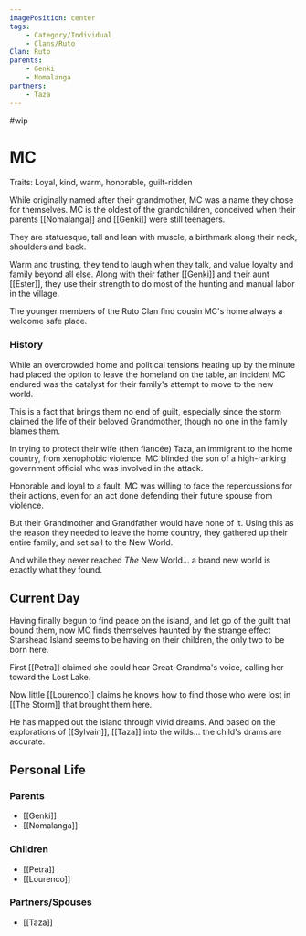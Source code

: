 ```yaml
---
imagePosition: center
tags:
    - Category/Individual
    - Clans/Ruto
Clan: Ruto
parents:
    - Genki
    - Nomalanga
partners:
    - Taza
---
```

#wip
# MC

Traits: Loyal, kind, warm, honorable, guilt-ridden

While originally named after their grandmother, MC was a name they chose for themselves. MC is the oldest of the grandchildren, conceived when their parents [[Nomalanga]] and [[Genki]] were still teenagers.

They are statuesque, tall and lean with muscle, a birthmark along their neck, shoulders and back. 

Warm and trusting, they tend to laugh when they talk, and value loyalty and family beyond all else. Along with their father [[Genki]] and their aunt [[Ester]], they use their strength to do most of the hunting and manual labor in the village.

The younger members of the Ruto Clan find cousin MC's home always a welcome safe place.

### History

While an overcrowded home and political tensions heating up by the minute had placed the option to leave the homeland on the table, an incident MC endured was the catalyst for their family's attempt to move to the new world. 

This is a fact that brings them no end of guilt, especially since the storm claimed the life of their beloved Grandmother, though no one in the family blames them.

In trying to protect their wife (then fiancée) Taza, an immigrant to the home country, from xenophobic violence, MC blinded the son of a high-ranking government official who was involved in the attack. 

Honorable and loyal to a fault, MC was willing to face the repercussions for their actions, even for an act done defending their future spouse from violence. 

But their Grandmother and Grandfather would have none of it. Using this as the reason they needed to leave the home country, they gathered up their entire family, and set sail to the New World.

And while they never reached *The* New World... a brand new world is exactly what they found.

## Current Day

Having finally begun to find peace on the island, and let go of the guilt that bound them, now MC finds themselves haunted by the strange effect Starshead Island seems to be having on their children, the only two to be born here.

First [[Petra]] claimed she could hear Great-Grandma's voice, calling her toward the Lost Lake.

Now little [[Lourenco]] claims he knows how to find those who were lost in [[The Storm]] that brought them here. 

He has mapped out the island through vivid dreams. And based on the explorations of [[Sylvain]], [[Taza]] into the wilds... the child's drams are accurate.
  
## Personal Life

### Parents

-   [[Genki]]
-   [[Nomalanga]]

### Children

-   [[Petra]]
-   [[Lourenco]]

### Partners/Spouses

-   [[Taza]]
